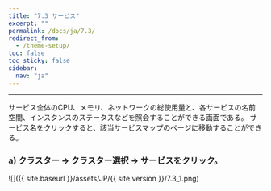 ```yaml
---
title: "7.3 サービス"
excerpt: ""
permalink: /docs/ja/7.3/
redirect_from:
  - /theme-setup/
toc: false
toc_sticky: false
sidebar:
  nav: "ja"
---
```



---

サービス全体のCPU、メモリ、ネットワークの総使用量と、各サービスの名前空間、インスタンスのステータスなどを照会することができる画面である。 サービス名をクリックすると、該当サービスマップのページに移動することができる。

### a\) クラスター → クラスター選択 → サービスをクリック。
![]({{ site.baseurl }}/assets/JP/{{ site.version }}/7.3_1.png)
